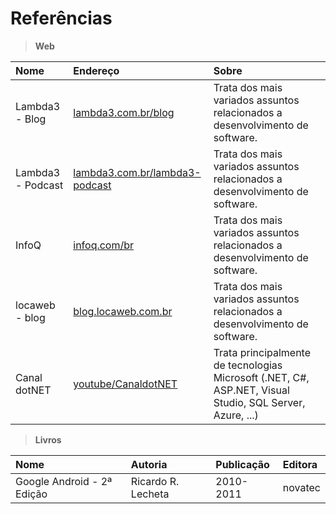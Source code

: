 # Referências 

> **Web**

Nome | Endereço | Sobre 
:--- | :----- | :----- 
Lambda3 - Blog | [lambda3.com.br/blog](https://www.lambda3.com.br/blog) | Trata dos mais variados assuntos relacionados a desenvolvimento de software. 
Lambda3 - Podcast | [lambda3.com.br/lambda3-podcast](https://www.lambda3.com.br/lambda3-podcast) | Trata dos mais variados assuntos relacionados a desenvolvimento de software. 
InfoQ | [infoq.com/br](https://www.infoq.com/br) | Trata dos mais variados assuntos relacionados a desenvolvimento de software. 
locaweb - blog | [blog.locaweb.com.br](http://blog.locaweb.com.br)  | Trata dos mais variados assuntos relacionados a desenvolvimento de software. 
Canal dotNET | [youtube/CanaldotNET](https://www.youtube.com/channel/UCIahKJr2Q50Sprk5ztPGnVg) | Trata principalmente de tecnologias Microsoft (.NET, C#, ASP.NET, Visual Studio, SQL Server, Azure, ...)  


> **Livros**

Nome | Autoria | Publicação | Editora  
:--- | :--- | :--- | :---  
Google Android - 2ª Edição | Ricardo R. Lecheta | 2010-2011 | novatec 
